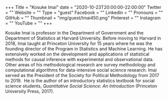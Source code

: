 +++
Title = "Kosuke Imai"
date = "2020-10-23T20:00:00-22:00:00"
Twitter = ""
Website = ""
Type = "guest"
Facebook = ""
Linkedin = ""
Pronouns = ""
GitHub = ""
Thumbnail = "img/guest/Imai450.png"
Pinterest = ""
Instagram = ""
YouTube = ""
+++

Kosuke Imai is professor in the Department of Government and the Department of Statistics at Harvard University. Before moving to Harvard in 2018, Imai taught at Princeton University for 15 years where he was the founding director of the Program in Statistics and Machine Learning. He has extensively worked on the development and applications of statistical methods for causal inference with experimental and observational data. Other areas of his methodological research are survey methodology and computational algorithms for data-intensive social science research. Imai served as the President of the Society for Political Methodology from 2017 to 2019.  He is the author of an introductory statistics textbook for social science students, *Quantitative Social Science: An Introduction* (Princeton University Press, 2017). 
